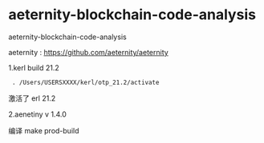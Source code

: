 # aeternity-blockchain-code-analysis
aeternity-blockchain-code-analysis 

aeternity : https://github.com/aeternity/aeternity

1.kerl  build 21.2

     . /Users/USERSXXXX/kerl/otp_21.2/activate  

激活了 erl  21.2

2.aenetiny v 1.4.0 

  编译  make prod-build




